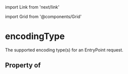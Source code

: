 import Link from 'next/link'
  
import Grid from '@components/Grid'

# encodingType

The supported encoding type(s) for an EntryPoint request.

## Property of



